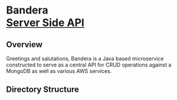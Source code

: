 
<h1>Bandera<br/><a href="https://github.com/YabiSkywalker"></a> <a href="https://www.linkedin.com/in/yabi/">Server Side API</a>
<h2>Overview</h2>
<p>Greetings and salutations,
Bandera is a Java based microservice constructed to serve as a central API for CRUD operations against a MongoDB as well as various AWS services.</p>

<h2>Directory Structure</h2>

